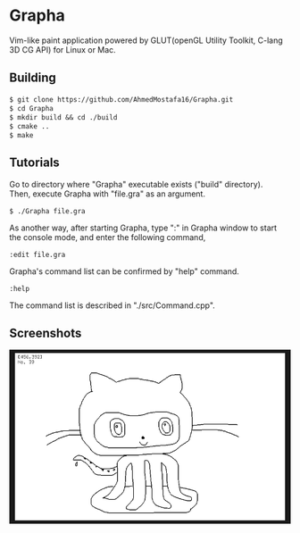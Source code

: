 # Grapha

Vim-like paint application powered by GLUT(openGL Utility Toolkit, C-lang 3D CG API) for Linux or Mac.

## Building

```bash:bash
$ git clone https://github.com/AhmedMostafa16/Grapha.git
$ cd Grapha
$ mkdir build && cd ./build
$ cmake ..
$ make
```

## Tutorials

Go to directory where "Grapha" executable exists ("build" directory).      
Then, execute Grapha with "file.gra" as an argument.

```bash:bash
$ ./Grapha file.gra
```

As another way, after starting Grapha, type ":" in Grapha window to start the console mode, and enter the following command,

```vim:Grapha consol
:edit file.gra
```

Grapha's command list can be confirmed by "help" command.

```vim:Grapha consol
:help
```

The command list is described in "./src/Command.cpp".

## Screenshots

![GRAPHA images](./OctoCat.png)
